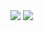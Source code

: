 <img src="https://capsule-render.vercel.app/api?type=slice&color=0:6CC5D9,100:CEECF2&height=300&section=header&text=Welcome%20&fontSize=50" />
<img src="https://capsule-render.vercel.app/api?type=transparent&color=auto&height=300&section=header&text=hyewon's%20gitHub&fontSize=90" />
